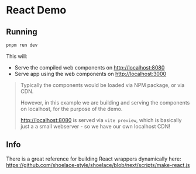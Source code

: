 # React Demo

## Running

```bash
pnpm run dev
```

This will:

- Serve the compiled web components on <http://localhost:8080>
- Serve app using the web components on <http://localhost:3000>

> Typically the components would be loaded via NPM package, or via CDN.
>
> However, in this example we are building and serving the components
> on localhost, for the purpose of the demo.
>
> <http://localhost:8080> is served via `vite preview`, which is basically just a
> a small webserver - so we have our own localhost CDN!

## Info

There is a great reference for building React wrappers dynamically here:
<https://github.com/shoelace-style/shoelace/blob/next/scripts/make-react.js>
